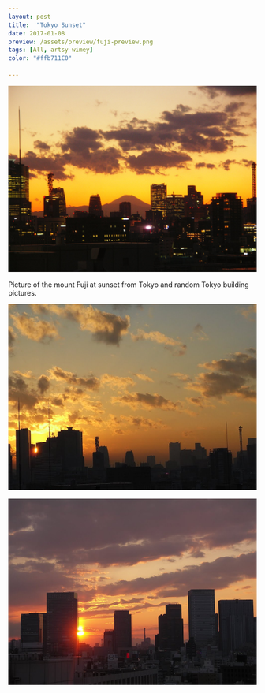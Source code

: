 ```yaml
---
layout: post
title:  "Tokyo Sunset"
date: 2017-01-08
preview: /assets/preview/fuji-preview.png
tags: [All, artsy-wimey]
color: "#ffb711C0"

---
```



<p align="center">
    <img src="/assets/fuji.jpg"/>
</p>

Picture of the mount Fuji at sunset from Tokyo and random Tokyo building pictures.


<p align="center">
    <img src="/assets/tokyo-sunset.jpg"/>
</p>
<p align="center">
    <img src="/assets/tokyo-sunset-1.JPG"/>
</p>
